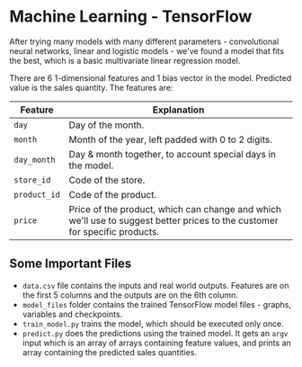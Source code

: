 # Machine Learning - TensorFlow

After trying many models with many different parameters - convolutional neural networks,
linear and logistic models - we've found a model that fits the best, which is
a basic multivariate linear regression model.

There are 6 1-dimensional features and 1 bias vector in the model. Predicted value
is the sales quantity. The features are:

|Feature|Explanation|
|---|---------------|
|`day`|Day of the month.|
|`month`|Month of the year, left padded with 0 to 2 digits.|
|`day_month`|Day & month together, to account special days in the model.|
|`store_id`|Code of the store.|
|`product_id`|Code of the product.|
|`price`|Price of the product, which can change and which we'll use to suggest better prices to the customer for specific products.|

## Some Important Files
- `data.csv` file contains the inputs and real world outputs. Features are on the
first 5 columns and the outputs are on the 6th column.
- `model_files` folder contains the trained TensorFlow model files - graphs, variables
and checkpoints.
- `train_model.py` trains the model, which should be executed only once.
- `predict.py` does the predictions using the trained model. It gets an `argv`
input which is an array of arrays containing feature values, and prints an array
containing the predicted sales quantities.

